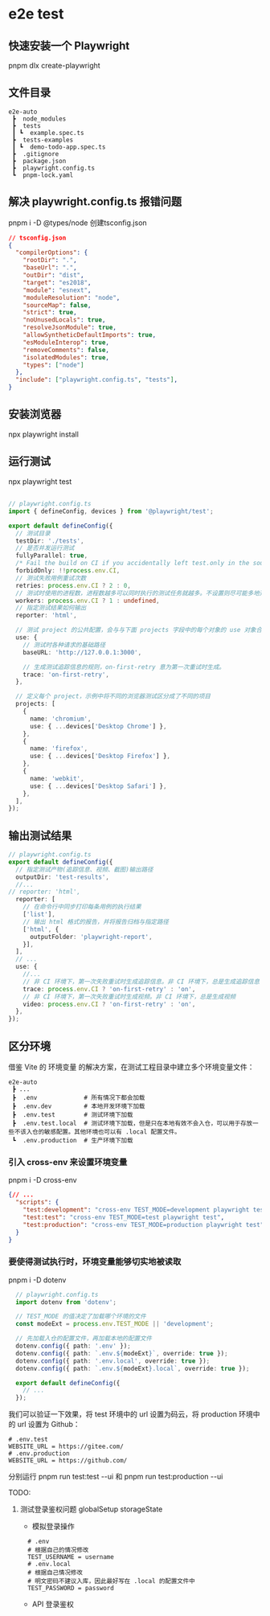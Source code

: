 # e2e test

## 快速安装一个 Playwright

  pnpm dlx create-playwright

## 文件目录

```
e2e-auto
 ┣  node_modules
 ┣  tests
 ┃ ┗  example.spec.ts
 ┣  tests-examples
 ┃ ┗  demo-todo-app.spec.ts
 ┣  .gitignore
 ┣  package.json
 ┣  playwright.config.ts
 ┗  pnpm-lock.yaml
```

## 解决 playwright.config.ts 报错问题

  pnpm i -D @types/node
  创建tsconfig.json

```json
// tsconfig.json
{
  "compilerOptions": {
    "rootDir": ".",
    "baseUrl": ".",
    "outDir": "dist",
    "target": "es2018",
    "module": "esnext",
    "moduleResolution": "node",
    "sourceMap": false,
    "strict": true,
    "noUnusedLocals": true,
    "resolveJsonModule": true,
    "allowSyntheticDefaultImports": true,
    "esModuleInterop": true,
    "removeComments": false,
    "isolatedModules": true,
    "types": ["node"]
  },
  "include": ["playwright.config.ts", "tests"],
}
```

## 安装浏览器

  npx playwright install

## 运行测试

  npx playwright test

## 

```ts
// playwright.config.ts
import { defineConfig, devices } from '@playwright/test';

export default defineConfig({
  // 测试目录
  testDir: './tests',
  // 是否并发运行测试
  fullyParallel: true,
  /* Fail the build on CI if you accidentally left test.only in the source code. */
  forbidOnly: !!process.env.CI,
  // 测试失败用例重试次数
  retries: process.env.CI ? 2 : 0,
  // 测试时使用的进程数，进程数越多可以同时执行的测试任务就越多。不设置则尽可能多地开启进程。
  workers: process.env.CI ? 1 : undefined,
  // 指定测试结果如何输出
  reporter: 'html',

  // 测试 project 的公共配置，会与与下面 projects 字段中的每个对象的 use 对象合并。
  use: {
    // 测试时各种请求的基础路径
    baseURL: 'http://127.0.0.1:3000',

    // 生成测试追踪信息的规则，on-first-retry 意为第一次重试时生成。
    trace: 'on-first-retry',
  },

  // 定义每个 project，示例中将不同的浏览器测试区分成了不同的项目
  projects: [
    {
      name: 'chromium',
      use: { ...devices['Desktop Chrome'] },
    },
    {
      name: 'firefox',
      use: { ...devices['Desktop Firefox'] },
    },
    {
      name: 'webkit',
      use: { ...devices['Desktop Safari'] },
    },
  ],
});
```

## 输出测试结果

```ts
// playwright.config.ts
export default defineConfig({
  // 指定测试产物(追踪信息、视频、截图)输出路径
  outputDir: 'test-results',
  //...
// reporter: 'html',
  reporter: [
    // 在命令行中同步打印每条用例的执行结果
    ['list'],
    // 输出 html 格式的报告，并将报告归档与指定路径
    ['html', {
      outputFolder: 'playwright-report',
    }],
  ],
  // ...
  use: {
    //...
    // 非 CI 环境下，第一次失败重试时生成追踪信息。非 CI 环境下，总是生成追踪信息
    trace: process.env.CI ? 'on-first-retry' : 'on',
    // 非 CI 环境下，第一次失败重试时生成视频。非 CI 环境下，总是生成视频
    video: process.env.CI ? 'on-first-retry' : 'on',
  },
});
```

## 区分环境

借鉴 Vite 的 环境变量 的解决方案，在测试工程目录中建立多个环境变量文件：

```
e2e-auto
 ┣ ...
 ┣  .env             # 所有情况下都会加载
 ┣  .env.dev         # 本地开发环境下加载
 ┣  .env.test        # 测试环境下加载
 ┣  .env.test.local  # 测试环境下加载，但是只在本地有效不会入仓，可以用于存放一些不该入仓的敏感配置。其他环境也可以有 .local 配置文件。
 ┗  .env.production  # 生产环境下加载
```

### 引入 cross-env 来设置环境变量

  pnpm i -D cross-env

  ```json
  {// ...
    "scripts": {
      "test:development": "cross-env TEST_MODE=development playwright test",
      "test:test": "cross-env TEST_MODE=test playwright test",
      "test:production": "cross-env TEST_MODE=production playwright test"
    }
  }
  ```

### 要使得测试执行时，环境变量能够切实地被读取

  pnpm i -D dotenv

  ```ts
    // playwright.config.ts
    import dotenv from 'dotenv';

    // TEST_MODE 的值决定了加载哪个环境的文件
    const modeExt = process.env.TEST_MODE || 'development';

    // 先加载入仓的配置文件，再加载本地的配置文件
    dotenv.config({ path: '.env' });
    dotenv.config({ path: `.env.${modeExt}`, override: true });
    dotenv.config({ path: '.env.local', override: true });
    dotenv.config({ path: `.env.${modeExt}.local`, override: true });

    export default defineConfig({ 
      // ... 
    });
  ```

我们可以验证一下效果，将 test 环境中的 url 设置为码云，将 production 环境中的 url 设置为 Github：

```
# .env.test
WEBSITE_URL = https://gitee.com/
# .env.production
WEBSITE_URL = https://github.com/
```

分别运行 pnpm run test:test --ui 和 pnpm run test:production --ui

TODO:

1. 测试登录鉴权问题 globalSetup storageState
   - 模拟登录操作
    ```
      # .env
      # 根据自己的情况修改
      TEST_USERNAME = username
      # .env.local
      # 根据自己情况修改
      # 明文密码不建议入库，因此最好写在 .local 的配置文件中
      TEST_PASSWORD = password
    ```

    - API 登录鉴权
